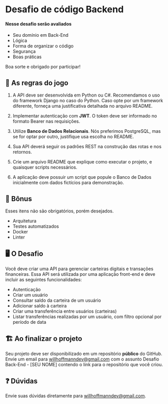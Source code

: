 # Desafio de código Backend

#### Nesse desafio serão avaliados
* Seu domínio em Back-End
* Lógica
* Forma de organizar o código
* Segurança
* Boas práticas

Boa sorte e obrigado por participar!

## 🚨 As regras do jogo

1. A API deve ser desenvolvida em Python ou C#. Recomendamos o uso do framework Django no caso do Python. Caso opte por um framework diferente, forneça uma justificativa detalhada no arquivo README.

2. Implementar autenticação com **JWT**. O token deve ser informado no formato Bearer nas requisições.

3. Utilize **Banco de Dados Relacionais**. Nós preferimos PostgreSQL, mas se for optar por outro, justifique usa escolha no README.

4. Sua API deverá seguir os padrões REST na construção das rotas e nos retornos.

5. Crie um arquivo README que explique como executar o projeto, e quaisquer scripts necessários.

6. A aplicação deve possuir um script que popule o Banco de Dados inicialmente com dados fictícios para demonstração.

## 🎁 Bônus

Esses itens não são obrigatórios, porém desejados.

* Arquitetura
* Testes automatizados
* Docker
* Linter

## 🖥 O Desafio

Você deve criar uma API para gerenciar carteiras digitais e transações financeiras. Essa API será utilizada por uma aplicação front-end e deve incluir as seguintes funcionalidades:

* Autenticação
* Criar um usuário
* Consultar saldo da carteira de um usuário
* Adicionar saldo à carteira
* Criar uma transferência entre usuários (carteiras)
* Listar transferências realizadas por um usuário, com filtro opcional por período de data

## 🏗 Ao finalizar o projeto

Seu projeto deve ser disponibilizado em um repositório **público** do GitHub.
Envie um email para willhoffmanndev@gmail.com com o assunto Desafio Back-End - [SEU NOME] contendo o link para o repositório que você criou.

## :question: Dúvidas

Envie suas dúvidas diretamente para willhoffmanndev@gmail.com.
